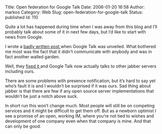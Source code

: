 Title: Open federation for Google Talk
Date: 2006-01-20 16:58
Author: markos
Category: Web
Slug: open-federation-for-google-talk
Status: published
Id: 110

<html>
 <body>
  <div>
   <p>
    Quite a lot has happened during time when I was away from this blog and I’ll probably talk about some of it in next few days, but I’d like to start with news from Google.
   </p>
   <p>
    I wrote a
    <a href="do-a-lesser-evil.html">
     badly written post
    </a>
    when Google Talk was unveiled. What bothered me most was the fact that it didn’t communicate with anybody and was in fact another walled garden.
   </p>
   <p>
    Well, they
    <a href="http://googleblog.blogspot.com/2006/01/open-federation-for-google-talk.html" title="Open federation announcement">
     fixed it
    </a>
    and Google Talk now actually talks to other jabber servers including ours.
   </p>
   <p>
    There are some problems with presence notification, but it’s hard to say yet who’s fault it is and I wouldn’t be surprised if it was ours. Sad thing about jabber is that there are few if any open source server implementations that wouldn’t be just a notch above suck.
   </p>
   <p>
    In short run this won’t change much. Most people will still be on competing services and it might be difficult to get them off. But as a newborn optimist I see a promise of an open, working IM, where you’re not tied to wishes and development of one company even when that company is mine. And that can only be good.
   </p>
  </div>
 </body>
</html>
